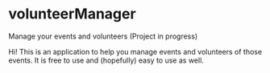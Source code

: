 # volunteerManager
Manage your events and volunteers (Project in progress)

Hi! This is an application to help you manage events and volunteers of those events. It is free to use and (hopefully) easy to use as well.

